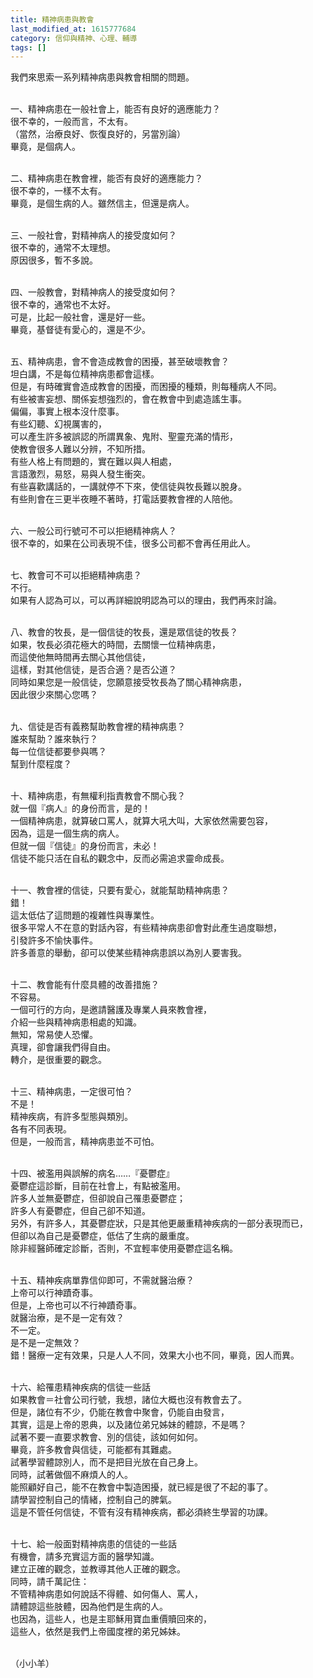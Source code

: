 ```yaml
---
title: 精神病患與教會
last_modified_at: 1615777684
category: 信仰與精神、心理、輔導
tags: []
---
```


<p>我們來思索一系列精神病患與教會相關的問題。</p>

<p><br>
一、精神病患在一般社會上，能否有良好的適應能力？<br>
很不幸的，一般而言，不太有。<br>
（當然，治療良好、恢復良好的，另當別論）<br>
畢竟，是個病人。</p>

<p><br>
二、精神病患在教會裡，能否有良好的適應能力？<br>
很不幸的，一樣不太有。<br>
畢竟，是個生病的人。雖然信主，但還是病人。</p>

<p><br>
三、一般社會，對精神病人的接受度如何？<br>
很不幸的，通常不太理想。<br>
原因很多，暫不多說。</p>

<p><br>
四、一般教會，對精神病人的接受度如何？<br>
很不幸的，通常也不太好。<br>
可是，比起一般社會，還是好一些。<br>
畢竟，基督徒有愛心的，還是不少。</p>

<p><br>
五、精神病患，會不會造成教會的困擾，甚至破壞教會？<br>
坦白講，不是每位精神病患都會這樣。<br>
但是，有時確實會造成教會的困擾，而困擾的種類，則每種病人不同。<br>
有些被害妄想、關係妄想強烈的，會在教會中到處造謠生事。<br>
偏偏，事實上根本沒什麼事。<br>
有些幻聽、幻視厲害的，<br>
可以產生許多被誤認的所謂異象、鬼附、聖靈充滿的情形，<br>
使教會很多人難以分辨，不知所措。<br>
有些人格上有問題的，實在難以與人相處，<br>
言語激烈，易怒，易與人發生衝突。<br>
有些喜歡講話的，一講就停不下來，使信徒與牧長難以脫身。<br>
有些則會在三更半夜睡不著時，打電話要教會裡的人陪他。</p>

<p><br>
六、一般公司行號可不可以拒絕精神病人？<br>
很不幸的，如果在公司表現不佳，很多公司都不會再任用此人。</p>

<p><br>
七、教會可不可以拒絕精神病患？<br>
不行。<br>
如果有人認為可以，可以再詳細說明認為可以的理由，我們再來討論。</p>

<p><br>
八、教會的牧長，是一個信徒的牧長，還是眾信徒的牧長？<br>
如果，牧長必須花極大的時間，去關懷一位精神病患，<br>
而這使他無時間再去關心其他信徒，<br>
這樣，對其他信徒，是否合適？是否公道？<br>
同時如果您是一般信徒，您願意接受牧長為了關心精神病患，<br>
因此很少來關心您嗎？</p>

<p><br>
九、信徒是否有義務幫助教會裡的精神病患？<br>
誰來幫助？誰來執行？<br>
每一位信徒都要參與嗎？<br>
幫到什麼程度？</p>

<p><br>
十、精神病患，有無權利指責教會不關心我？<br>
就一個『病人』的身份而言，是的！<br>
一個精神病患，就算破口罵人，就算大吼大叫，大家依然需要包容，<br>
因為，這是一個生病的病人。<br>
但就一個『信徒』的身份而言，未必！<br>
信徒不能只活在自私的觀念中，反而必需追求靈命成長。</p>

<p><br>
十一、教會裡的信徒，只要有愛心，就能幫助精神病患？<br>
錯！<br>
這太低估了這問題的複雜性與專業性。<br>
很多平常人不在意的對話內容，有些精神病患卻會對此產生過度聯想，<br>
引發許多不愉快事件。<br>
許多善意的舉動，卻可以使某些精神病患誤以為別人要害我。</p>

<p><br>
十二、教會能有什麼具體的改善措施？<br>
不容易。<br>
一個可行的方向，是邀請醫護及專業人員來教會裡，<br>
介紹一些與精神病患相處的知識。<br>
無知，常易使人恐懼。<br>
真理，卻會讓我們得自由。<br>
轉介，是很重要的觀念。</p>

<p><br>
十三、精神病患，一定很可怕？<br>
不是！<br>
精神疾病，有許多型態與類別。<br>
各有不同表現。<br>
但是，一般而言，精神病患並不可怕。</p>

<p><br>
十四、被濫用與誤解的病名……『憂鬱症』<br>
憂鬱症這診斷，目前在社會上，有點被濫用。<br>
許多人並無憂鬱症，但卻說自己罹患憂鬱症；<br>
許多人有憂鬱症，但自己卻不知道。<br>
另外，有許多人，其憂鬱症狀，只是其他更嚴重精神疾病的一部分表現而已，<br>
但卻以為自己是憂鬱症，低估了生病的嚴重度。<br>
除非經醫師確定診斷，否則，不宜輕率使用憂鬱症這名稱。</p>

<p><br>
十五、精神疾病單靠信仰即可，不需就醫治療？<br>
上帝可以行神蹟奇事。<br>
但是，上帝也可以不行神蹟奇事。<br>
就醫治療，是不是一定有效？<br>
不一定。<br>
是不是一定無效？<br>
錯！醫療一定有效果，只是人人不同，效果大小也不同，畢竟，因人而異。</p>

<p><br>
十六、給罹患精神疾病的信徒一些話<br>
如果教會＝社會公司行號，我想，諸位大概也沒有教會去了。<br>
但是，諸位有不少，仍能在教會中聚會，仍能自由發言，<br>
其實，這是上帝的恩典，以及諸位弟兄姊妹的體諒，不是嗎？<br>
試著不要一直要求教會、別的信徒，該如何如何。<br>
畢竟，許多教會與信徒，可能都有其難處。<br>
試著學習體諒別人，而不是把目光放在自己身上。<br>
同時，試著做個不麻煩人的人。<br>
能照顧好自己，能不在教會中製造困擾，就已經是很了不起的事了。<br>
請學習控制自己的情緒，控制自己的脾氣。<br>
這是不管任何信徒，不管有沒有精神疾病，都必須終生學習的功課。</p>

<p><br>
十七、給一般面對精神病患的信徒的一些話<br>
有機會，請多充實這方面的醫學知識。<br>
建立正確的觀念，並教導其他人正確的觀念。<br>
同時，請千萬記住：<br>
不管精神病患如何說話不得體、如何傷人、罵人，<br>
請體諒這些肢體，因為他們是生病的人。<br>
也因為，這些人，也是主耶穌用寶血重價贖回來的，<br>
這些人，依然是我們上帝國度裡的弟兄姊妹。</p>

<p><br>
（小小羊）</p>

